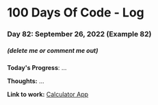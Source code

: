 # 100 Days Of Code - Log

### Day 82: September 26, 2022 (Example 82)
##### (delete me or comment me out)

**Today's Progress**: ...

**Thoughts:** ...

**Link to work:** [Calculator App](https://github.com/username/reponame)

